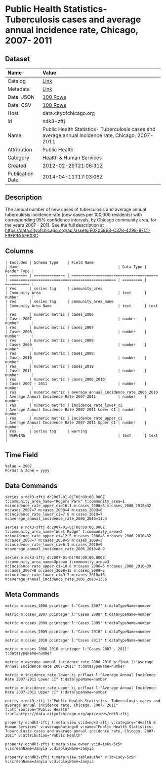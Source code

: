 # Public Health Statistics- Tuberculosis cases and average annual incidence rate, Chicago, 2007- 2011

## Dataset

| Name | Value |
| :--- | :---- |
| Catalog | [Link](https://catalog.data.gov/dataset/public-health-statistics-tuberculosis-cases-and-average-annual-incidence-rate-chicago-2007-4fe37) |
| Metadata | [Link](https://data.cityofchicago.org/api/views/ndk3-zftj) |
| Data: JSON | [100 Rows](https://data.cityofchicago.org/api/views/ndk3-zftj/rows.json?max_rows=100) |
| Data: CSV | [100 Rows](https://data.cityofchicago.org/api/views/ndk3-zftj/rows.csv?max_rows=100) |
| Host | data.cityofchicago.org |
| Id | ndk3-zftj |
| Name | Public Health Statistics- Tuberculosis cases and average annual incidence rate, Chicago, 2007- 2011 |
| Attribution | Public Health |
| Category | Health & Human Services |
| Created | 2012-02-29T21:06:31Z |
| Publication Date | 2014-04-11T17:03:08Z |

## Description

The annual number of new cases of tuberculosis and average annual tuberculosis incidence rate (new cases per 100,000 residents) with corresponding 95% confidence intervals, by Chicago community area, for the years 2007 – 2011.  See the full description at https://data.cityofchicago.org/api/assets/E0205898-C378-4299-97C1-F9F89AAF603C.

## Columns

```ls
| Included | Schema Type    | Field Name                              | Name                                             | Data Type | Render Type |
| ======== | ============== | ======================================= | ================================================ | ========= | =========== |
| Yes      | series tag     | community_area                          | Community Area                                   | text      | number      |
| Yes      | series tag     | community_area_name                     | Community Area Name                              | text      | text        |
| Yes      | numeric metric | cases_2006                              | Cases 2007                                       | number    | number      |
| Yes      | numeric metric | cases_2007                              | Cases 2008                                       | number    | number      |
| Yes      | numeric metric | cases_2008                              | Cases 2009                                       | number    | number      |
| Yes      | numeric metric | cases_2009                              | Cases 2010                                       | number    | number      |
| Yes      | numeric metric | cases_2010                              | Cases 2011                                       | number    | number      |
| Yes      | numeric metric | cases_2006_2010                         | Cases 2007 - 2011                                | number    | number      |
| Yes      | numeric metric | average_annual_incidence_rate_2006_2010 | Average Annual Incidence Rate 2007-2011          | number    | number      |
| Yes      | numeric metric | incidence_rate_lower_ci                 | Average Annual Incidence Rate 2007-2011 Lower CI | number    | number      |
| Yes      | numeric metric | incidence_rate_upper_ci                 | Average Annual Incidence Rate 2007-2011 Upper CI | number    | number      |
| Yes      | series tag     | warning                                 | WARNING                                          | text      | text        |
```

## Time Field

```ls
Value = 2007
Format & Zone = yyyy
```

## Data Commands

```ls
series e:ndk3-zftj d:2007-01-01T00:00:00.000Z t:community_area_name="Rogers Park" t:community_area=1 m:incidence_rate_upper_ci=16.1 m:cases_2006=8 m:cases_2006_2010=32 m:cases_2007=7 m:cases_2008=4 m:cases_2009=6 m:incidence_rate_lower_ci=7.8 m:cases_2010=7 m:average_annual_incidence_rate_2006_2010=11.4

series e:ndk3-zftj d:2007-01-01T00:00:00.000Z t:community_area_name="West Ridge" t:community_area=2 m:incidence_rate_upper_ci=12.5 m:cases_2006=8 m:cases_2006_2010=32 m:cases_2007=7 m:cases_2008=5 m:cases_2009=3 m:incidence_rate_lower_ci=6.1 m:cases_2010=9 m:average_annual_incidence_rate_2006_2010=8.9

series e:ndk3-zftj d:2007-01-01T00:00:00.000Z t:community_area_name=Uptown t:community_area=3 m:incidence_rate_upper_ci=18.6 m:cases_2006=6 m:cases_2006_2010=39 m:cases_2007=8 m:cases_2008=13 m:cases_2009=2 m:incidence_rate_lower_ci=9.7 m:cases_2010=10 m:average_annual_incidence_rate_2006_2010=13.6
```

## Meta Commands

```ls
metric m:cases_2006 p:integer l:"Cases 2007" t:dataTypeName=number

metric m:cases_2007 p:integer l:"Cases 2008" t:dataTypeName=number

metric m:cases_2008 p:integer l:"Cases 2009" t:dataTypeName=number

metric m:cases_2009 p:integer l:"Cases 2010" t:dataTypeName=number

metric m:cases_2010 p:integer l:"Cases 2011" t:dataTypeName=number

metric m:cases_2006_2010 p:integer l:"Cases 2007 - 2011" t:dataTypeName=number

metric m:average_annual_incidence_rate_2006_2010 p:float l:"Average Annual Incidence Rate 2007-2011" t:dataTypeName=number

metric m:incidence_rate_lower_ci p:float l:"Average Annual Incidence Rate 2007-2011 Lower CI" t:dataTypeName=number

metric m:incidence_rate_upper_ci p:float l:"Average Annual Incidence Rate 2007-2011 Upper CI" t:dataTypeName=number

entity e:ndk3-zftj l:"Public Health Statistics- Tuberculosis cases and average annual incidence rate, Chicago, 2007- 2011" t:attribution="Public Health" t:url=https://data.cityofchicago.org/api/views/ndk3-zftj

property e:ndk3-zftj t:meta.view v:id=ndk3-zftj v:category="Health & Human Services" v:averageRating=0 v:name="Public Health Statistics- Tuberculosis cases and average annual incidence rate, Chicago, 2007- 2011" v:attribution="Public Health"

property e:ndk3-zftj t:meta.view.owner v:id=is6y-5c5n v:screenName=Jamyia v:displayName=Jamyia

property e:ndk3-zftj t:meta.view.tableauthor v:id=is6y-5c5n v:screenName=Jamyia v:displayName=Jamyia
```